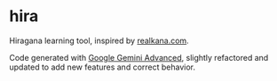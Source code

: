 
# hira

Hiragana learning tool, inspired by [realkana.com](https://realkana.com).

Code generated with [Google Gemini Advanced](https://gemini.google/advanced/?hl=en), slightly
refactored and updated to add new features and correct behavior.

